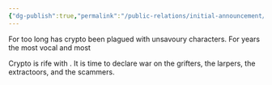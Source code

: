 ```yaml
---
{"dg-publish":true,"permalink":"/public-relations/initial-announcement/"}
---
```


For too long has crypto been plagued with unsavoury characters. For years the most vocal and most 

Crypto is rife with . It is time to declare war on the grifters, the larpers, the extractoors, and the scammers.